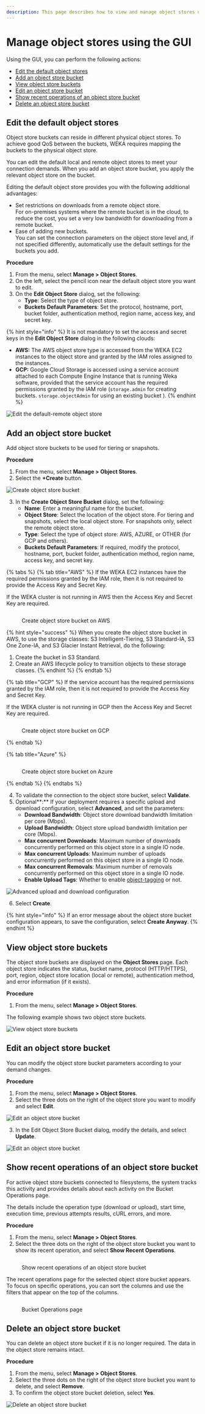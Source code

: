 ```yaml
---
description: This page describes how to view and manage object stores using the GUI.
---
```


# Manage object stores using the GUI

Using the GUI, you can perform the following actions:

* [Edit the default object stores](managing-object-stores.md#edit-the-default-object-stores)
* [Add an object store bucket](managing-object-stores.md#add-an-object-store-bucket)
* [View object store buckets](managing-object-stores.md#view-object-store-buckets)
* [Edit an object store bucket](managing-object-stores.md#edit-an-object-store-bucket)
* [Show recent operations of an object store bucket](managing-object-stores.md#show-recent-operations-of-an-object-store-bucket)
* [Delete an object store bucket](managing-object-stores.md#delete-an-object-store-bucket)

## Edit the default object stores <a href="#edit-the-default-object-stores" id="edit-the-default-object-stores"></a>

Object store buckets can reside in different physical object stores. To achieve good QoS between the buckets, WEKA requires mapping the buckets to the physical object store.

You can edit the default local and remote object stores to meet your connection demands. When you add an object store bucket, you apply the relevant object store on the bucket.

Editing the default object store provides you with the following additional advantages:

* Set restrictions on downloads from a remote object store.\
  For on-premises systems where the remote bucket is in the cloud, to reduce the cost, you set a very low bandwidth for downloading from a remote bucket.
* Ease of adding new buckets.\
  You can set the connection parameters on the object store level and, if not specified differently, automatically use the default settings for the buckets you add.

**Procedure**

1. From the menu, select **Manage > Object Stores**.
2. On the left, select the pencil icon near the default object store you want to edit.
3. On the **Edit Object Store** dialog, set the following:
   * **Type**: Select the type of object store.
   * **Buckets Default Parameters**: Set the protocol, hostname, port, bucket folder, authentication method, region name, access key, and secret key.

{% hint style="info" %}
It is not mandatory to set the access and secret keys in the **Edit Object Store** dialog in the following clouds:

* **AWS:** The AWS object store type is accessed from the WEKA EC2 instances to the object store and granted by the IAM roles assigned to the instances.
* **GCP:** Google Cloud Storage is accessed using a service account attached to each Compute Engine Instance that is running Weka software, provided that the service account has the required permissions granted by the IAM role (`storage.admin` for creating buckets.  `storage.objectAdmin` for using an existing bucket ).
{% endhint %}

![Edit the default-remote object store ](<../../.gitbook/assets/wmng\_edit\_default\_obs (1).gif>)

## Add an object store bucket <a href="#add-an-object-store-bucket" id="add-an-object-store-bucket"></a>

Add object store buckets to be used for tiering or snapshots.

**Procedure**

1. From the menu, select **Manage > Object Stores**.
2. Select the **+Create** button.

![Create object store bucket](../../.gitbook/assets/wmng\_create\_obs\_button.png)

3. In the **Create Object Store Bucket** dialog, set the following:
   * **Name**: Enter a meaningful name for the bucket.
   * **Object Store**: Select the location of the object store. For tiering and snapshots, select the local object store. For snapshots only, select the remote object store.
   * **Type**: Select the type of object store: AWS, AZURE, or OTHER (for GCP and others).
   * **Buckets Default Parameters**: If required, modify the protocol, hostname, port, bucket folder, authentication method, region name, access key, and secret key.

{% tabs %}
{% tab title="AWS" %}
If the WEKA EC2 instances have the required permissions granted by the IAM role, then it is not required to provide the Access Key and Secret Key.

If the WEKA cluster is not running in AWS then the Access Key and Secret Key are required.

<figure><img src="../../.gitbook/assets/wmng_obs_on_aws.png" alt=""><figcaption><p>Create object store bucket on AWS</p></figcaption></figure>

{% hint style="success" %}
When you create the object store bucket in AWS, to use the storage classes: S3 Intelligent-Tiering, S3 Standard-IA, S3 One Zone-IA, and S3 Glacier Instant Retrieval, do the following:

1. Create the bucket in S3 Standard.
2. Create an AWS lifecycle policy to transition objects to these storage classes.
{% endhint %}
{% endtab %}

{% tab title="GCP" %}
If the service account has the required permissions granted by the IAM role, then it is not required to provide the Access Key and Secret Key.

If the WEKA cluster is not running in GCP then the Access Key and Secret Key are required.

<figure><img src="../../.gitbook/assets/wmng_obs_on_gcp (1).png" alt=""><figcaption><p>Create object store bucket on GCP</p></figcaption></figure>
{% endtab %}

{% tab title="Azure" %}
<figure><img src="../../.gitbook/assets/wmng_obs_on_azure.png" alt=""><figcaption><p>Create object store bucket on Azure</p></figcaption></figure>
{% endtab %}
{% endtabs %}

4. To validate the connection to the object store bucket, select **Validate**.
5. Optional**:** If your deployment requires a specific upload and download configuration, select **Advanced**, and set the parameters:
   * **Download Bandwidth**: Object store download bandwidth limitation per core (Mbps).
   * **Upload Bandwidth**: Object store upload bandwidth limitation per core (Mbps).
   * **Max concurrent Downloads**: Maximum number of downloads concurrently performed on this object store in a single IO node.
   * **Max concurrent Uploads**: Maximum number of uploads concurrently performed on this object store in a single IO node.
   * **Max concurrent Removals**: Maximum number of removals concurrently performed on this object store in a single IO node.
   * **Enable Upload Tags**: Whether to enable [object-tagging](../tiering/data-management-in-tiered-filesystems.md#object-tagging) or not.

![Advanced upload and download configuration](../../.gitbook/assets/wmng\_create\_obs\_advanced.png)

6. Select **Create**.

{% hint style="info" %}
If an error message about the object store bucket configuration appears, to save the configuration, select **Create Anyway**.
{% endhint %}

## View object store buckets <a href="#view-object-store-buckets" id="view-object-store-buckets"></a>

The object store buckets are displayed on the **Object Stores** page. Each object store indicates the status, bucket name, protocol (HTTP/HTTPS), port, region, object store location (local or remote), authentication method, and error information (if it exists).

**Procedure**

1. From the menu, select **Manage > Object Stores**.

The following example shows two object store buckets.

![View object store buckets](../../.gitbook/assets/wmng\_view\_obs\_buckets.png)

## Edit an object store bucket <a href="#edit-an-object-store-bucket" id="edit-an-object-store-bucket"></a>

You can modify the object store bucket parameters according to your demand changes.

**Procedure**

1. From the menu, select **Manage > Object Stores**.
2. Select the three dots on the right of the object store you want to modify and select **Edit**.

![Edit an object store bucket](../../.gitbook/assets/wmng\_edit\_obs\_button.png)

3. In the Edit Object Store Bucket dialog, modify the details, and select **Update**.

![Edit an object store bucket](../../.gitbook/assets/wmng\_edit\_obs.png)

## Show recent operations of an object store bucket

For active object store buckets connected to filesystems, the system tracks this activity and provides details about each activity on the Bucket Operations page.

The details include the operation type (download or upload), start time, execution time, previous attempts results, cURL errors, and more.&#x20;

**Procedure**

1. From the menu, select **Manage > Object Stores**.
2. Select the three dots on the right of the object store bucket you want to show its recent operation, and select **Show Recent Operations**.

<figure><img src="../../.gitbook/assets/wmng_obs_show_recent_operations_menu.png" alt=""><figcaption><p>Show recent operations of an object store bucket</p></figcaption></figure>

The recent operations page for the selected object store bucket appears. To focus on specific operations, you can sort the columns and use the filters that appear on the top of the columns.

<figure><img src="../../.gitbook/assets/wmng_obs_show_recent_ops_example.png" alt=""><figcaption><p>Bucket Operations page</p></figcaption></figure>

## Delete an object store bucket

You can delete an object store bucket if it is no longer required. The data in the object store remains intact.

**Procedure**

1. From the menu, select **Manage > Object Stores**.
2. Select the three dots on the right of the object store bucket you want to delete, and select **Remove**.
3. To confirm the object store bucket deletion, select **Yes**.

![Delete an object store bucket](../../.gitbook/assets/wmng\_delete\_obs.gif)
